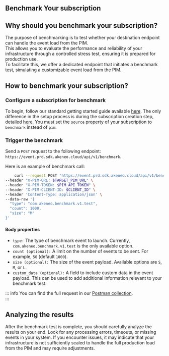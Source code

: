 ## Benchmark Your subscription

## Why should you benchmark your subscription?

The purpose of benchmarking is to test whether your destination endpoint can handle the event load from the PIM.  
This allows you to evaluate the performance and reliability of your infrastructure through a controlled stress test, ensuring it is prepared for production use.  
To facilitate this, we offer a dedicated endpoint that initiates a benchmark test, simulating a customizable event load from the PIM.

## How to benchmark your subscription?

### Configure a subscription for benchmark

To begin, follow our standard getting started guide available [here](/event-platform/getting-started.html).
The only difference in the setup process is during the subscription creation step, detailed [here](/event-platform/getting-started.html#4-create-a-subscription). 
You must set the `source` property of your subscription to `benchmark` instead of `pim`.

### Trigger the benchmark

Send a `POST` request to the following endpoint: `https://event.prd.sdk.akeneo.cloud/api/v1/benchmark`.

Here is an example of benchmark call:

```bash [snippet:Shell]
    curl --request POST 'https://event.prd.sdk.akeneo.cloud/api/v1/benchmark' \
--header "X-PIM-URL: $TARGET_PIM_URL" \
--header "X-PIM-TOKEN: $PIM_API_TOKEN" \
--header "X-PIM-CLIENT-ID: $CLIENT_ID" \
--header 'Content-Type: application/json' \
--data-raw '{
  "type": "com.akeneo.benchmark.v1.test",
  "count": 1000,
  "size": "M"
}'
```

#### Body properties

- `type:` The type of benchmark event to launch. Currently, `com.akeneo.benchmark.v1.test` is the only available option.
- `count (optional):` A limit on the number of events to be sent. For example, `50` (default `1000`).
- `size (optional):` The size of the event payload. Available options are `S`, `M`, or `L`.
- `custom_data (optional):` A field to include custom data in the event payload. This can be used to add additional information relevant to your benchmark test.

::: info
You can find the full request in our [Postman collection](/event-platform/getting-started.html#4-create-a-subscription).  
:::

## Analyzing the results

After the benchmark test is complete, you should carefully analyze the results on your end. 
Look for any processing errors, timeouts, or missing events in your system.
If you encounter issues, it may indicate that your infrastructure is not sufficiently scaled to handle the full production load from the PIM and may require adjustments.
